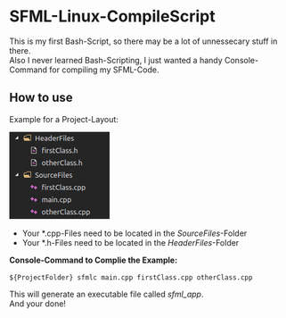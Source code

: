 # SFML-Linux-CompileScript
  This is my first Bash-Script, so there may be a lot of unnessecary stuff in there.  
  Also I never learned Bash-Scripting, I just wanted a handy Console-Command for compiling my SFML-Code.  
## How to use
Example for a Project-Layout:  
  
![ProjectLayout](https://raw.githubusercontent.com/EineSalatgurke/SFML-Linux-CompileScript/master/projectLayout.png)
* Your \*.cpp-Files need to be located in the *SourceFiles*-Folder
* Your \*.h-Files need to be located in the *HeaderFiles*-Folder
  
__Console-Command to Complie the Example:__
```
${ProjectFolder} sfmlc main.cpp firstClass.cpp otherClass.cpp
```
This will generate an executable file called *sfml_app*.  
And your done!
